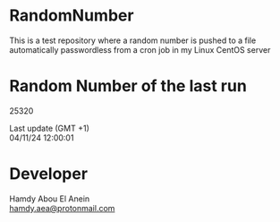 # RandomNumber    
This is a test repository where a random number is pushed to a file automatically passwordless from a cron job in my Linux CentOS server    
# Random Number of the last run   
25320
      
Last update (GMT +1)    
04/11/24 12:00:01
# Developer    
Hamdy Abou El Anein   
hamdy.aea@protonmail.com

